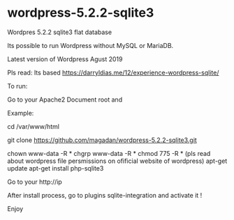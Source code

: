 # wordpress-5.2.2-sqlite3
Wordpres 5.2.2 sqlite3 flat database

Its possible to run Wordpress without MySQL or MariaDB.

Latest version of Wordpress Agust 2019

Pls read:
Its based https://darryldias.me/12/experience-wordpress-sqlite/

To run:

Go to your Apache2 Document root and 

Example:

cd /var/www/html

git clone https://github.com/magadan/wordpress-5.2.2-sqlite3.git

chown www-data -R *
chgrp www-data -R *
chmod 775 -R *  (pls read about wordpress file persmissions on ofificial website of wordpress)
apt-get update
apt-get install php-sqlite3

Go to your http://ip

After install process, go to plugins sqlite-integration and activate it !

Enjoy

